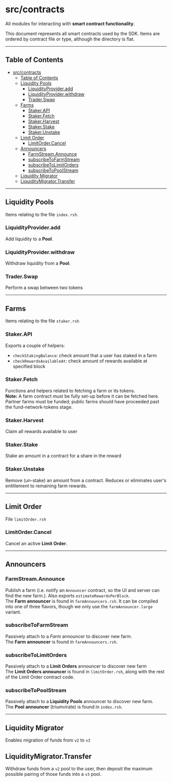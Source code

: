 # src/contracts

All modules for interacting with **smart contract functionality**. 

This document represents all smart contracts used by the SDK. Items are ordered by contract file or type, although the directory is flat. 

---

## Table of Contents
- [src/contracts](#srccontracts)
  - [Table of Contents](#table-of-contents)
  - [Liquidity Pools](#liquidity-pools)
    - [LiquidityProvider.add](#liquidityprovideradd)
    - [LiquidityProvider.withdraw](#liquidityproviderwithdraw)
    - [Trader.Swap](#traderswap)
  - [Farms](#farms)
    - [Staker.API](#stakerapi)
    - [Staker.Fetch](#stakerfetch)
    - [Staker.Harvest](#stakerharvest)
    - [Staker.Stake](#stakerstake)
    - [Staker.Unstake](#stakerunstake)
  - [Limit Order](#limit-order)
    - [LimitOrder.Cancel](#limitordercancel)
  - [Announcers](#announcers)
    - [FarmStream.Announce](#farmstreamannounce)
    - [subscribeToFarmStream](#subscribetofarmstream)
    - [subscribeToLimitOrders](#subscribetolimitorders)
    - [subscribeToPoolStream](#subscribetopoolstream)
  - [Liquidity Migrator](#liquidity-migrator)
  - [LiquidityMigrator.Transfer](#liquiditymigratortransfer)

---

## Liquidity Pools 
Items relating to the file `index.rsh`. 

### LiquidityProvider.add
Add liquidity to a **Pool**. 

### LiquidityProvider.withdraw
Withdraw liquidity from a **Pool**. 

### Trader.Swap
Perform a swap between two tokens

---

## Farms 
Items relating to the file `staker.rsh`

### Staker.API
Exports a couple of helpers: 
- `checkStakingBalance`: check amount that a user has staked in a farm
- `checkRewardsAvailableAt`: check amount of rewards available at specified block

### Staker.Fetch
Functions and helpers related to fetching a farm or its tokens.\
**Note:** A farm contract must be fully set-up before it can be fetched here. Partner farms must be funded; public farms should have proceeded past the fund-network-tokens stage.

### Staker.Harvest
Claim all rewards available to user

### Staker.Stake
Stake an amount in a contract for a share in the reward

### Staker.Unstake
Remove (un-stake) an amount from a contract. Reduces or eliminates user's entitlement to remaining farm rewards.

---

## Limit Order 
File `limitOrder.rsh`
### LimitOrder.Cancel
Cancel an active **Limit Order**. 

---

## Announcers
### FarmStream.Announce
Publish a farm (i.e. notify an `Announcer` contract, so the UI and server can find the new farm.). Also exports `estimateRewardsPerBlock`.\
The **Farm announcer** is found in `farmAnnouncers.rsh`. It can be compiled into one of three flavors, though we only use the `farmAnnouncer.large` variant. 

### subscribeToFarmStream
Passively attach to a *Farm* announcer to discover new farm.\
The **Farm announcer** is found in `farmAnnouncers.rsh`.

### subscribeToLimitOrders
Passively attach to a **Limit Orders** announcer to discover new farm\
The **Limit Orders announcer** is found in `limitOrder.rsh`, along with the rest of the Limit Order contract code.  

### subscribeToPoolStream
Passively attach to a **Liquidity Pools** announcer to discover new farm.\
The **Pool announcer** (triumvirate) is found in `index.rsh`. 

---

## Liquidity Migrator
Enables migration of funds from `v2` to `v3`
## LiquidityMigrator.Transfer
Withdraw funds from a `v2` pool to the user, then deposit the maximum possible pairing of those funds into a `v3` pool. 

